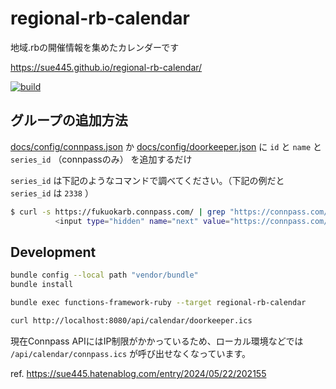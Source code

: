 # regional-rb-calendar
地域.rbの開催情報を集めたカレンダーです

https://sue445.github.io/regional-rb-calendar/

[![build](https://github.com/sue445/regional-rb-calendar/actions/workflows/build.yml/badge.svg)](https://github.com/sue445/regional-rb-calendar/actions/workflows/build.yml)

## グループの追加方法
[docs/config/connpass.json](docs/config/connpass.json) か [docs/config/doorkeeper.json](docs/config/doorkeeper.json) に `id` と `name` と `series_id` （connpassのみ） を追加するだけ

`series_id` は下記のようなコマンドで調べてください。（下記の例だと `series_id` は `2338` ）

```bash
$ curl -s https://fukuokarb.connpass.com/ | grep "https://connpass.com/series/"
          <input type="hidden" name="next" value="https://connpass.com/series/2538/?gmem=1" />
```

## Development
```bash
bundle config --local path "vendor/bundle"
bundle install

bundle exec functions-framework-ruby --target regional-rb-calendar

curl http://localhost:8080/api/calendar/doorkeeper.ics
```

現在Connpass APIにはIP制限がかかっているため、ローカル環境などでは `/api/calendar/connpass.ics` が呼び出せなくなっています。

ref. https://sue445.hatenablog.com/entry/2024/05/22/202155
